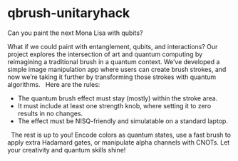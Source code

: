 # qbrush-unitaryhack

Can you paint the next Mona Lisa with qubits? 


What if we could paint with entanglement, qubits, and interactions? Our project explores the intersection of art and quantum computing by reimagining a traditional brush in a quantum context. We’ve developed a simple image manipulation app where users can create brush strokes, and now we’re taking it further by transforming those strokes with quantum algorithms.
 
Here are the rules:
- The quantum brush effect must stay (mostly) within the stroke area.
- It must include at least one strength knob, where setting it to zero results in no changes.
- The effect must be NISQ-friendly and simulatable on a standard laptop.

 
The rest is up to you! Encode colors as quantum states, use a fast brush to apply extra Hadamard gates, or manipulate alpha channels with CNOTs. Let your creativity and quantum skills shine!
